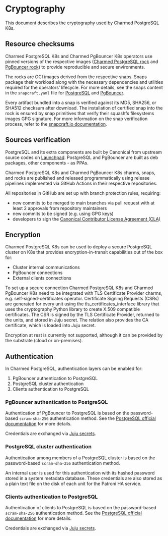 
# Cryptography

This document describes the cryptography used by Charmed PostgreSQL K8s.

## Resource checksums

Charmed PostgreSQL K8s and Charmed PgBouncer K8s operators use pinned versions of the respective images ([Charmed PostgreSQL rock](https://github.com/orgs/canonical/packages/container/package/charmed-postgresql) and [PgBouncer rock](https://github.com/canonical/charmed-pgbouncer-rock/pkgs/container/charmed-pgbouncer)) to provide reproducible and secure environments.

The rocks are OCI images derived from the respective snaps. Snaps package their workload along with the necessary dependencies and utilities required for the operators’ lifecycle. For more details, see the snaps content in the `snapcraft.yaml` file for [PostgreSQL](https://github.com/canonical/charmed-postgresql-snap/blob/14/edge/snap/snapcraft.yaml) and [PgBouncer](https://github.com/canonical/charmed-pgbouncer-snap/blob/1/edge/snap/snapcraft.yaml).

Every artifact bundled into a snap is verified against its MD5, SHA256, or SHA512 checksum after download. The installation of certified snap into the rock is ensured by snap primitives that verify their squashfs filesystems images GPG signature. For more information on the snap verification process, refer to the [snapcraft.io documentation](https://snapcraft.io/docs/assertions).

## Sources verification

PostgreSQL and its extra components are built by Canonical from upstream source codes on [Launchpad](https://launchpad.net/ubuntu/+source/postgresql-common). PostgreSQL and PgBouncer are built as deb packages, other components - as PPAs.

Charmed PostgreSQL K8s and Charmed PgBouncer K8s charms, snaps, and rocks are published and released programmatically using release pipelines implemented via GitHub Actions in their respective repositories.

All repositories in GitHub are set up with branch protection rules, requiring:

* new commits to be merged to main branches via pull request with at least 2 approvals from repository maintainers
* new commits to be signed (e.g. using GPG keys)
* developers to sign the [Canonical Contributor License Agreement (CLA)](https://ubuntu.com/legal/contributors)

## Encryption

Charmed PostgreSQL K8s can be used to deploy a secure PostgreSQL cluster on K8s that provides encryption-in-transit capabilities out of the box for:

* Cluster internal communications
* PgBouncer connections
* External clients connections

To set up a secure connection Charmed PostgreSQL K8s and Charmed PgBouncer K8s need to be integrated with TLS Certificate Provider charms, e.g. self-signed-certificates operator. Certificate Signing Requests (CSRs) are generated for every unit using the tls_certificates_interface library that uses the cryptography Python library to create X.509 compatible certificates. The CSR is signed by the TLS Certificate Provider, returned to the units, and stored in Juju secret. The relation also provides the CA certificate, which is loaded into Juju secret.

Encryption at rest is currently not supported, although it can be provided by the substrate (cloud or on-premises).

## Authentication

In Charmed PostgreSQL, authentication layers can be enabled for:

1. PgBouncer authentication to PostgreSQL
2. PostgreSQL cluster authentication
3. Clients authentication to PostgreSQL

### PgBouncer authentication to PostgreSQL

Authentication of PgBouncer to PostgreSQL is based on the password-based `scram-sha-256` authentication method. See the [PostgreSQL official documentation](https://www.postgresql.org/docs/14/auth-password.html) for more details.

Credentials are exchanged via [Juju secrets](https://canonical-juju.readthedocs-hosted.com/en/latest/user/howto/manage-secrets/).

### PostgreSQL cluster authentication

Authentication among members of a PostgreSQL cluster is based on the password-based `scram-sha-256` authentication method.

An internal user is used for this authentication with its hashed password stored in a system metadata database. These credentials are also stored as a plain text file on the disk of each unit for the Patroni HA service.

### Clients authentication to PostgreSQL

Authentication of clients to PostgreSQL is based on the password-based `scram-sha-256` authentication method. See the [PostgreSQL official documentation](https://www.postgresql.org/docs/14/auth-password.html) for more details.

Credentials are exchanged via [Juju secrets](https://canonical-juju.readthedocs-hosted.com/en/latest/user/howto/manage-secrets/).

